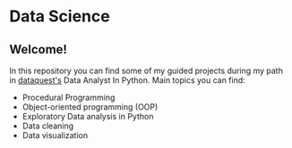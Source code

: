 # Data Science

## Welcome!

In this repository you can find some of my guided projects during my path in [dataquest's](https://www.dataquest.io/) Data Analyst In Python.
Main topics you can find:

- Procedural Programming
- Object-oriented programming (OOP)
- Exploratory Data analysis in Python
- Data cleaning
- Data visualization
